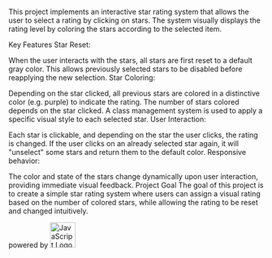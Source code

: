 This project implements an interactive star rating system that allows the user to select a rating by clicking on stars. The system visually displays the rating level by coloring the stars according to the selected item.

Key Features
Star Reset:

When the user interacts with the stars, all stars are first reset to a default gray color. This allows previously selected stars to be disabled before reapplying the new selection.
Star Coloring:

Depending on the star clicked, all previous stars are colored in a distinctive color (e.g. purple) to indicate the rating. The number of stars colored depends on the star clicked.
A class management system is used to apply a specific visual style to each selected star.
User Interaction:

Each star is clickable, and depending on the star the user clicks, the rating is changed. If the user clicks on an already selected star again, it will "unselect" some stars and return them to the default color.
Responsive behavior:

The color and state of the stars change dynamically upon user interaction, providing immediate visual feedback.
Project Goal
The goal of this project is to create a simple star rating system where users can assign a visual rating based on the number of colored stars, while allowing the rating to be reset and changed intuitively.

powered by <img src="https://upload.wikimedia.org/wikipedia/commons/6/6a/JavaScript-logo.png" alt="JavaScript Logo" width="50" />